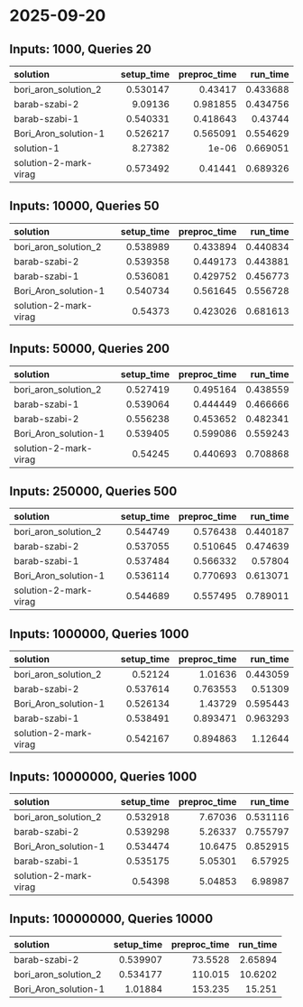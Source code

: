 # 2025-09-20

## Inputs: 1000, Queries 20

| solution              |   setup_time |   preproc_time |   run_time |
|:----------------------|-------------:|---------------:|-----------:|
| bori_aron_solution_2  |     0.530147 |       0.43417  |   0.433688 |
| barab-szabi-2         |     9.09136  |       0.981855 |   0.434756 |
| barab-szabi-1         |     0.540331 |       0.418643 |   0.43744  |
| Bori_Aron_solution-1  |     0.526217 |       0.565091 |   0.554629 |
| solution-1            |     8.27382  |       1e-06    |   0.669051 |
| solution-2-mark-virag |     0.573492 |       0.41441  |   0.689326 |

## Inputs: 10000, Queries 50

| solution              |   setup_time |   preproc_time |   run_time |
|:----------------------|-------------:|---------------:|-----------:|
| bori_aron_solution_2  |     0.538989 |       0.433894 |   0.440834 |
| barab-szabi-2         |     0.539358 |       0.449173 |   0.443881 |
| barab-szabi-1         |     0.536081 |       0.429752 |   0.456773 |
| Bori_Aron_solution-1  |     0.540734 |       0.561645 |   0.556728 |
| solution-2-mark-virag |     0.54373  |       0.423026 |   0.681613 |

## Inputs: 50000, Queries 200

| solution              |   setup_time |   preproc_time |   run_time |
|:----------------------|-------------:|---------------:|-----------:|
| bori_aron_solution_2  |     0.527419 |       0.495164 |   0.438559 |
| barab-szabi-1         |     0.539064 |       0.444449 |   0.466666 |
| barab-szabi-2         |     0.556238 |       0.453652 |   0.482341 |
| Bori_Aron_solution-1  |     0.539405 |       0.599086 |   0.559243 |
| solution-2-mark-virag |     0.54245  |       0.440693 |   0.708868 |

## Inputs: 250000, Queries 500

| solution              |   setup_time |   preproc_time |   run_time |
|:----------------------|-------------:|---------------:|-----------:|
| bori_aron_solution_2  |     0.544749 |       0.576438 |   0.440187 |
| barab-szabi-2         |     0.537055 |       0.510645 |   0.474639 |
| barab-szabi-1         |     0.537484 |       0.566332 |   0.57804  |
| Bori_Aron_solution-1  |     0.536114 |       0.770693 |   0.613071 |
| solution-2-mark-virag |     0.544689 |       0.557495 |   0.789011 |

## Inputs: 1000000, Queries 1000

| solution              |   setup_time |   preproc_time |   run_time |
|:----------------------|-------------:|---------------:|-----------:|
| bori_aron_solution_2  |     0.52124  |       1.01636  |   0.443059 |
| barab-szabi-2         |     0.537614 |       0.763553 |   0.51309  |
| Bori_Aron_solution-1  |     0.526134 |       1.43729  |   0.595443 |
| barab-szabi-1         |     0.538491 |       0.893471 |   0.963293 |
| solution-2-mark-virag |     0.542167 |       0.894863 |   1.12644  |

## Inputs: 10000000, Queries 1000

| solution              |   setup_time |   preproc_time |   run_time |
|:----------------------|-------------:|---------------:|-----------:|
| bori_aron_solution_2  |     0.532918 |        7.67036 |   0.531116 |
| barab-szabi-2         |     0.539298 |        5.26337 |   0.755797 |
| Bori_Aron_solution-1  |     0.534474 |       10.6475  |   0.852915 |
| barab-szabi-1         |     0.535175 |        5.05301 |   6.57925  |
| solution-2-mark-virag |     0.54398  |        5.04853 |   6.98987  |

## Inputs: 100000000, Queries 10000

| solution             |   setup_time |   preproc_time |   run_time |
|:---------------------|-------------:|---------------:|-----------:|
| barab-szabi-2        |     0.539907 |        73.5528 |    2.65894 |
| bori_aron_solution_2 |     0.534177 |       110.015  |   10.6202  |
| Bori_Aron_solution-1 |     1.01884  |       153.235  |   15.251   |